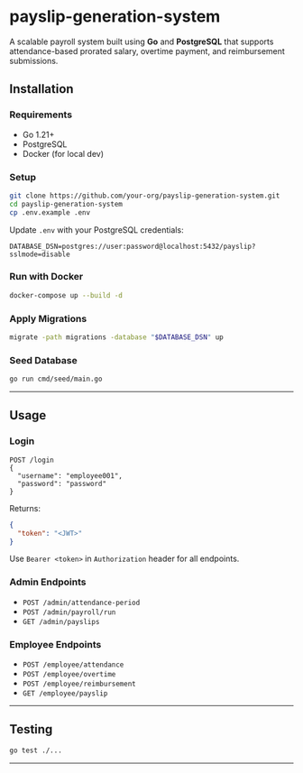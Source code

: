 # payslip-generation-system
A scalable payroll system built using **Go** and **PostgreSQL** that supports attendance-based prorated salary, overtime payment, and reimbursement submissions.

## Installation

### Requirements

- Go 1.21+
- PostgreSQL
- Docker (for local dev)

### Setup

```bash
git clone https://github.com/your-org/payslip-generation-system.git
cd payslip-generation-system
cp .env.example .env
```

Update `.env` with your PostgreSQL credentials:

```env
DATABASE_DSN=postgres://user:password@localhost:5432/payslip?sslmode=disable
```

### Run with Docker

```bash
docker-compose up --build -d
```

### Apply Migrations

```bash
migrate -path migrations -database "$DATABASE_DSN" up
```

### Seed Database

```bash
go run cmd/seed/main.go
```

---

## Usage

### Login

```http
POST /login
{
  "username": "employee001",
  "password": "password"
}
```

Returns:

```json
{
  "token": "<JWT>"
}
```

Use `Bearer <token>` in `Authorization` header for all endpoints.

### Admin Endpoints

- `POST /admin/attendance-period`
- `POST /admin/payroll/run`
- `GET /admin/payslips`

### Employee Endpoints

- `POST /employee/attendance`
- `POST /employee/overtime`
- `POST /employee/reimbursement`
- `GET /employee/payslip`

---

## Testing

```bash
go test ./...
```

---